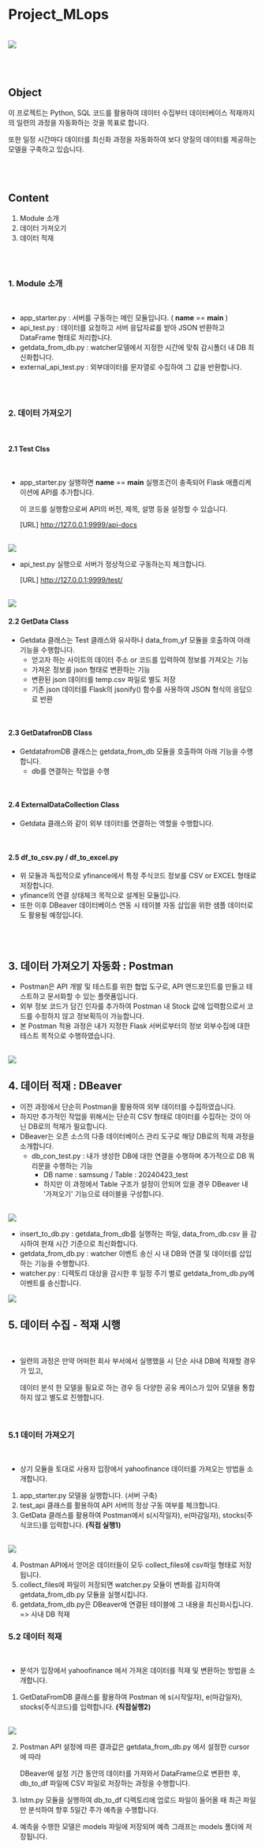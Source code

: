 # Project_MLops

<br/>

<img src="image/MLops_workflow.png">

<br/><br/>

## Object

이 프로젝트는 Python, SQL 코드를 활용하여 데이터 수집부터 데이터베이스 적재까지의 일련의 과정을 자동화하는 것을 목표로 합니다.

또한 일정 시간마다 데이터를 최신화 과정을 자동화하여 보다 양질의 데이터를 제공하는 모델을 구축하고 있습니다.

<br/><br/>

## Content

1. Module 소개
2. 데이터 가져오기
3. 데이터 적재

<br/><br/>

### 1. Module 소개

<br/>

- app_starter.py : 서버를 구동하는 메인 모듈입니다. ( __name__ == __main__ )
- api_test.py : 데이터를 요청하고 서버 응답자료를 받아 JSON 반환하고 DataFrame 형태로 처리합니다.
- getdata_from_db.py : watcher모델에서 지정한 시간에 맞춰 감시폴더 내 DB 최신화합니다.
- external_api_test.py : 외부데이터를 문자열로 수집하여 그 값을 반환합니다.

<br/><br/>

### 2. 데이터 가져오기

<br/>

#### 2.1 Test Clss

<br/>

- app_starter.py 실행하면 __name__ == __main__ 실행조건이 충족되어 Flask 애플리케이션에 API를 추가합니다.

  이 코드를 실행함으로써 API의 버전, 제목, 설명 등을 설정할 수 있습니다.

  [URL] http://127.0.0.1:9999/api-docs 

<br/>

<img src="image/API_homepage.png">

<br/>

- api_test.py 실행으로 서버가 정상적으로 구동하는지 체크합니다.

  [URL] http://127.0.0.1:9999/test/

<br/>

<img src="image/API_test_result.png">

<br/>

#### 2.2 GetData Class

- Getdata 클래스는 Test 클래스와 유사하나 data_from_yf 모듈을 호출하여 아래 기능을 수행합니다.
  - 얻고자 하는 사이트의 데이터 주소 or 코드를 입력하여 정보를 가져오는 기능
  - 가져온 정보를 json 형태로 변환하는 기능
  - 변환된 json 데이터를 temp.csv 파일로 별도 저장
  - 기존 json 데이터를 Flask의 jsonify() 함수를 사용하여 JSON 형식의 응답으로 반환

<br/>

#### 2.3 GetDatafronDB Class

- GetdatafromDB 클래스는 getdata_from_db 모듈을 호출하여 아래 기능을 수행합니다.
  - db를 연결하는 작업을 수행

<br/>

#### 2.4 ExternalDataCollection Class

- Getdata 클래스와 같이 외부 데이터를 연결하는 역할을 수행합니다.

<br/>

#### 2.5 df_to_csv.py / df_to_excel.py

- 위 모듈과 독립적으로 yfinance에서 특정 주식코드 정보를 CSV or EXCEL 형태로 저장합니다.
- yfinance의 연결 상태체크 목적으로 설계된 모듈입니다.
- 또한 이후 DBeaver 데이터베이스 연동 시 테이블 자동 삽입을 위한 샘플 데이터로도 활용될 예정입니다.

<br/><br/>

## 3. 데이터 가져오기 자동화 : Postman

- Postman은 API 개발 및 테스트를 위한 협업 도구로, API 엔드포인트를 만들고 테스트하고 문서화할 수 있는 플랫폼입니다.
- 외부 정보 코드가 담긴 인자를 추가하여 Postman 내 Stock 값에 입력함으로서 코드를 수정하지 않고 정보획득이 가능합니다.
- 본 Postman 적용 과정은 내가 지정한 Flask 서버로부터의 정보 외부수집에 대한 테스트 목적으로 수행하였습니다.

<br/>

<img src="image/Postman_stocks_auto.png">

<br/> 

## 4. 데이터 적재 : DBeaver

- 이전 과정에서 단순히 Postman을 활용하여 외부 데이터를 수집하였습니다.
- 하지만 추가적인 작업을 위해서는 단순히 CSV 형태로 데이터를 수집하는 것이 아닌 DB로의 적재가 필요합니다.
- DBeaver는 오픈 소스의 다중 데이터베이스 관리 도구로 해당 DB로의 적재 과정을 소개합니다.
  - db_con_test.py : 내가 생성한 DB에 대한 연결을 수행하며 추가적으로 DB 쿼리문을 수행하는 기능
    - DB name : samsung / Table : 20240423_test 
    - 하지만 이 과정에서 Table 구조가 설정이 안되어 있을 경우 DBeaver 내 '가져오기' 기능으로 테이블을 구성합니다.

<br/> 

<img src="image/DBeaver_db_con_test.png">

<br/> 

  - insert_to_db.py : getdata_from_db를 실행하는 파일, data_from_db.csv 을 감시하여 현재 시간 기준으로 최신화합니다.
  - getdata_from_db.py : watcher 이벤트 송신 시 내 DB와 연결 및 데이터를 삽입하는 기능을 수행합니다.
  - watcher.py : 디렉토리 대상을 감시한 후 일정 주기 별로 getdata_from_db.py에 이벤트를 송신합니다.

<img src="image/watcher_getfromdb_data_insert.png">

## 5. 데이터 수집 - 적재 시행

<br/>

- 일련의 과정은 만약 어떠한 회사 부서에서 실행했을 시 단순 사내 DB에 적재할 경우가 있고,

  데이터 분석 한 모델을 필요로 하는 경우 등 다양한 공유 케이스가 있어 모델을 통합하지 않고 별도로 진행합니다.

<br/>

### 5.1 데이터 가져오기

<br/>

- 상기 모듈을 토대로 사용자 입장에서 yahoofinance 데이터를 가져오는 방법을 소개합니다.

1. app_starter.py 모델을 실행합니다. (서버 구축)
2. test_api 클래스를 활용하여 API 서버의 정상 구동 여부를 체크합니다.
3. GetData 클래스를 활용하여 Postman에서 s(시작일자), e(마감일자), stocks(주식코드)를 입력합니다. **(직접 실행1)**

<br/>
<img src="image/getdata_postman_api.png">
<br/>

4. Postman API에서 얻어온 데이터들이 모두 collect_files에 csv파일 형태로 저장됩니다.
5. collect_files에 파일이 저장되면 watcher.py 모듈이 변화를 감지하여 getdata_from_db.py 모듈을 실행시킵니다.
6. getdata_from_db.py은 DBeaver에 연결된 테이블에 그 내용을 최신화시킵니다. => 사내 DB 적재

### 5.2 데이터 적재 

<br/>

- 분석가 입장에서 yahoofinance 에서 가져온 데이터를 적재 및 변환하는 방법을 소개합니다.

1. GetDataFromDB 클래스를 활용하여 Postman 에 s(시작일자), e(마감일자), stocks(주식코드)를 입력합니다. **(직접실행2)**  

<br/>
<img src="image/getdatafromdb_postman_api.png">
<br/>

2. Postman API 설정에 따른 결과값은 getdata_from_db.py 에서 설정한 cursor 에 따라

   DBeaver에 설정 기간 동안의 데이터를 가져와서 DataFrame으로 변환한 후, db_to_df 파일에 CSV 파일로 저장하는 과정을 수행합니다.

3. lstm.py 모듈을 실행하여 db_to_df 디렉토리에 업로드 파일이 들어올 때 최근 파일만 분석하여 향후 5일간 주가 예측을 수행합니다.

4. 예측을 수행한 모델은 models 파일에 저장되며 예측 그래프는 models 폴더에 저장됩니다.




























